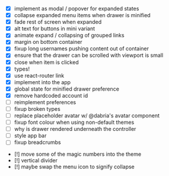 - [x] implement as modal / popover for expanded states
- [x] collapse expanded menu items when drawer is minified
- [x] fade rest of screen when expanded
- [x] alt text for buttons in mini variant
- [x] animate expand / collapsing of grouped links
- [x] margin on bottom container
- [x] fixup long usernames pushing content out of container
- [x] ensure that the drawer can be scrolled with viewport is small
- [x] close when item is clicked
- [x] types!
- [x] use react-router link
- [x] implement into the app
- [x] global state for minified drawer preference
- [x] remove hardcoded account id
- [ ] reimplement preferences
- [ ] fixup broken types
- [ ] replace placeholder avatar w/ @dabria's avatar component
- [ ] fixup font colour when using non-default themes
- [ ] why is drawer rendered underneath the controller
- [ ] style app bar
- [ ] fixup breadcrumbs
- [!] move some of the magic numbers into the theme
- [!] vertical divider
- [!] maybe swap the menu icon to signify collapse
